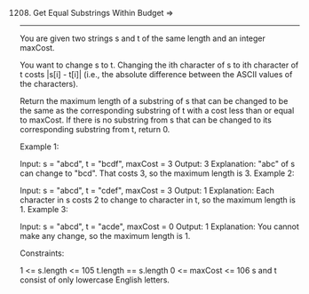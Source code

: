 1208. Get Equal Substrings Within Budget  =>
----------------------------------------


You are given two strings s and t of the same length and an integer maxCost.

You want to change s to t. Changing the ith character of s to ith character of t costs |s[i] - t[i]| (i.e., the absolute difference between the ASCII values of the characters).

Return the maximum length of a substring of s that can be changed to be the same as the corresponding substring of t with a cost less than or equal to maxCost. If there is no substring from s that can be changed to its corresponding substring from t, return 0.

 

Example 1:

Input: s = "abcd", t = "bcdf", maxCost = 3
Output: 3
Explanation: "abc" of s can change to "bcd".
That costs 3, so the maximum length is 3.
Example 2:

Input: s = "abcd", t = "cdef", maxCost = 3
Output: 1
Explanation: Each character in s costs 2 to change to character in t,  so the maximum length is 1.
Example 3:

Input: s = "abcd", t = "acde", maxCost = 0
Output: 1
Explanation: You cannot make any change, so the maximum length is 1.
 

Constraints:

1 <= s.length <= 105
t.length == s.length
0 <= maxCost <= 106
s and t consist of only lowercase English letters.
